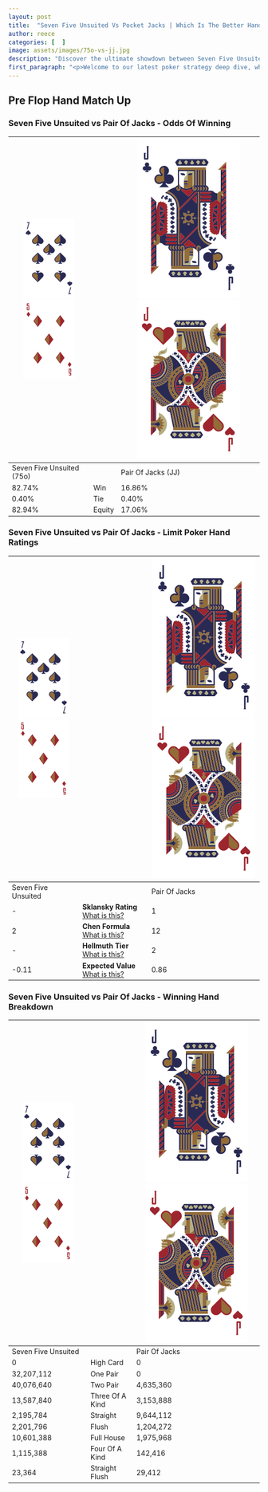 ```yaml
---
layout: post
title:  "Seven Five Unsuited Vs Pocket Jacks | Which Is The Better Hand In Poker? A Complete Guide"
author: reece
categories: [  ]
image: assets/images/75o-vs-jj.jpg
description: "Discover the ultimate showdown between Seven Five Unsuited and Pair Of Jacks in poker! Uncover the odds, strategies, and scenarios where one hand triumphs over the other. Get ready to up your poker game with this thrilling analysis."
first_paragraph: "<p>Welcome to our latest poker strategy deep dive, where we're pitting two distinct hands against each other in a high-stakes showdown: Seven Five Unsuited vs Pair Of Jacks.</p><p>In the dynamic world of poker, every decision counts, and knowing which hand holds the upper hand is key to your success at the table.</p><p>In this article, we'll dissect these two hands, explore the scenarios where one dominates the other, and equip you with the knowledge to make strategic choices that can tip the odds in your favor.</p><p>Get ready to unravel the intriguing dynamics of these poker hands and elevate your game to new heights.</p>"
---
```




[comment]: # (sp0)

## Pre Flop Hand Match Up

<div class="table hand-ratings" markdown="1"> 



### Seven Five Unsuited vs Pair Of Jacks - Odds Of Winning


    
| ![image info](assets/images/hand1/7.png) ![image info](assets/images/hand1/5o.png) |  | ![image info](assets/images/hand2/J.png) ![image info](assets/images/hand2/Jo.png) |
| -------- | -------- | -------- |
| Seven Five Unsuited (75o) |  | Pair Of Jacks (JJ) |
| 82.74% | Win | 16.86% |
| 0.40% | Tie | 0.40% |
| 82.94% | Equity | 17.06% |




[comment]: # (sp1)



### Seven Five Unsuited vs Pair Of Jacks - Limit Poker Hand Ratings


    
| ![image info](assets/images/hand1/7.png) ![image info](assets/images/hand1/5o.png) |  | ![image info](assets/images/hand2/J.png) ![image info](assets/images/hand2/Jo.png) |
| -------- | -------- | -------- |
| Seven Five Unsuited |  | Pair Of Jacks |
| - | **Sklansky Rating** [What is this?](/sklansky-rating-explained) | 1 |
| 2 | **Chen Formula** [What is this?](/chen-formula-explained) | 12 |
| - | **Hellmuth Tier** [What is this?](/Hellmuth-tier-explained) | 2 |
| -0.11 | **Expected Value** [What is this?](/expected-value-explained) | 0.86 |




[comment]: # (sp2)



### Seven Five Unsuited vs Pair Of Jacks - Winning Hand Breakdown


    
| ![image info](assets/images/hand1/7.png) ![image info](assets/images/hand1/5o.png) |  | ![image info](assets/images/hand2/J.png) ![image info](assets/images/hand2/Jo.png) |
| -------- | -------- | -------- |
| Seven Five Unsuited |  | Pair Of Jacks |
| 0 | High Card | 0 |
| 32,207,112 | One Pair | 0 |
| 40,076,640 | Two Pair | 4,635,360 |
| 13,587,840 | Three Of A Kind | 3,153,888 |
| 2,195,784 | Straight | 9,644,112 |
| 2,201,796 | Flush | 1,204,272 |
| 10,601,388 | Full House | 1,975,968 |
| 1,115,388 | Four Of A Kind | 142,416 |
| 23,364 | Straight Flush | 29,412 |




[comment]: # (sp3)



</div>

[comment]: # (sp4)



[comment]: # (sp5)

